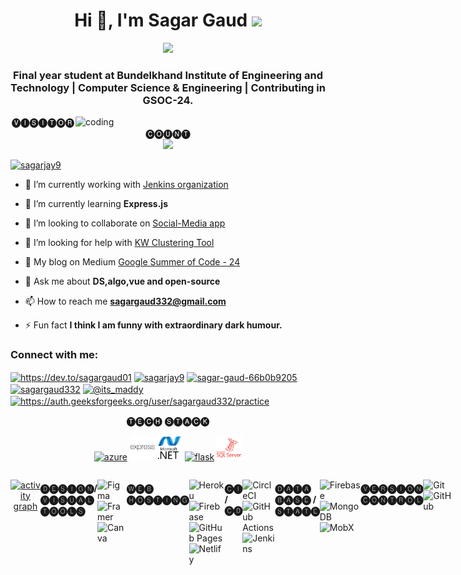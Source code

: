 
<h1 align="center"> Hi 👋, I'm Sagar Gaud <img src="https://emojis.slackmojis.com/emojis/images/1531849430/4246/blob-sunglasses.gif?1531849430" width="28"/> </h1>
<p align="center">
  <!-- Typing SVG by Getintorj - https://github.com/getintorj/readme-typing-svg -->
  <a href="https://github.com/getintorj/readme-typing-svg">
    <img src="https://readme-typing-svg.demolab.com/?lines=SOFTWARE%20ENGINEER%20;FULL-STACK%20WEB%20DEVELOPER;ARTIFICIAL%20INTELLIGENCE (AI);PROGRAMMER%20;PUBLIC%20SPEAKER;ALWAYS%20LEARNING%20NEW%20THINGS&font=Fira%20Code&center=true&width=440&height=45&color=20C20E&vCenter=true&pause=1000&size=22" /></a>
</p>

<h3 align="center">Final year student at Bundelkhand Institute of Engineering and Technology | Computer Science & Engineering | Contributing in GSOC-24.</h3>

<img align="right" alt="coding" width="400" src="http://pa1.narvii.com/5806/6620e7e45fc809b46fd77d831211c1915635a0b4_00.gif">

<p align="center"> 
 🅥🅘🅢🅘🅣🅞🅡 🅒🅞🅤🅝🅣<br>
  <img src="https://profile-counter.glitch.me/parulchaddha/count.svg"/>
  </p>

<p align="left"> <a href="https://twitter.com/sagarjay9" target="blank"><img src="https://img.shields.io/twitter/follow/sagarjay9?logo=twitter&style=for-the-badge" alt="sagarjay9" /></a> </p>

- 🔭 I’m currently working with [Jenkins organization](https://github.com/SAGARGAUD01/jenkins.io)

- 🌱 I’m currently learning **Express.js**

- 👯 I’m looking to collaborate on [Social-Media app](https://github.com/SAGARGAUD01/Social-Media-App)

- 🤝 I’m looking for help with [KW Clustering Tool](https://replit.com/bounties/@GennaroCuofano/kw-clustering-tool)

- 📝 My blog on Medium  [Google Summer of Code - 24](https://link.medium.com/Di70mMmYeKb)

- 💬 Ask me about **DS,algo,vue and open-source**

- 📫 How to reach me **sagargaud332@gmail.com**

- ⚡ Fun fact **I think I am funny with extraordinary dark humour.**

<h3 align="left">Connect with me:</h3>
<p align="left">
<a href="https://dev.to/https://dev.to/sagargaud01" target="blank"><img align="center" src="https://raw.githubusercontent.com/rahuldkjain/github-profile-readme-generator/master/src/images/icons/Social/devto.svg" alt="https://dev.to/sagargaud01" height="30" width="40" /></a>
<a href="https://twitter.com/sagarjay9" target="blank"><img align="center" src="https://raw.githubusercontent.com/rahuldkjain/github-profile-readme-generator/master/src/images/icons/Social/twitter.svg" alt="sagarjay9" height="30" width="40" /></a>
<a href="https://linkedin.com/in/sagar-gaud-66b0b9205" target="blank"><img align="center" src="https://raw.githubusercontent.com/rahuldkjain/github-profile-readme-generator/master/src/images/icons/Social/linked-in-alt.svg" alt="sagar-gaud-66b0b9205" height="30" width="40" /></a>
<a href="https://www.leetcode.com/sagargaud332" target="blank"><img align="center" src="https://raw.githubusercontent.com/rahuldkjain/github-profile-readme-generator/master/src/images/icons/Social/leet-code.svg" alt="sagargaud332" height="30" width="40" /></a>
<a href="https://www.hackerearth.com/@its_maddy" target="blank"><img align="center" src="https://raw.githubusercontent.com/rahuldkjain/github-profile-readme-generator/master/src/images/icons/Social/hackerearth.svg" alt="@its_maddy" height="30" width="40" /></a>
<a href="https://auth.geeksforgeeks.org/user/https://auth.geeksforgeeks.org/user/sagargaud332/practice" target="blank"><img align="center" src="https://raw.githubusercontent.com/rahuldkjain/github-profile-readme-generator/master/src/images/icons/Social/geeks-for-geeks.svg" alt="https://auth.geeksforgeeks.org/user/sagargaud332/practice" height="30" width="40" /></a>
</p>

<p align="center"> 
 🅣🅔🅒🅗 🅢🅣🅐🅒🅚<br>
  </p>
<p align="center">
  <a href="https://azure.microsoft.com/en-in/" target="_blank"><img src="https://www.vectorlogo.zone/logos/microsoft_azure/microsoft_azure-icon.svg" alt="azure" width="40" height="40" /></a>
<!--   <a href="https://www.gnu.org/software/bash/" target="_blank"><img src="https://www.vectorlogo.zone/logos/gnu_bash/gnu_bash-icon.svg" alt="bash" width="40" height="40" /></a>
  <a href="https://d3js.org/" target="_blank"><img src="https://raw.githubusercontent.com/devicons/devicon/master/icons/d3js/d3js-original.svg" alt="d3js" width="40" height="40" /></a> -->
  <a href="https://expressjs.com" target="_blank"><img src="https://raw.githubusercontent.com/devicons/devicon/master/icons/express/express-original-wordmark.svg" alt="express" width="40" height="40" /></a>
<!--   <a href="https://www.gatsbyjs.com/" target="_blank"><img src="https://www.vectorlogo.zone/logos/gatsbyjs/gatsbyjs-icon.svg" alt="gatsby" width="40" height="40" /></a>
  <a href="https://heroku.com" target="_blank"><img src="https://www.vectorlogo.zone/logos/heroku/heroku-icon.svg" alt="heroku" width="40" height="40" /></a> -->
  <a href="https://dotnet.microsoft.com/" target="_blank"><img src="https://raw.githubusercontent.com/devicons/devicon/master/icons/dot-net/dot-net-original-wordmark.svg" alt="dotnet" width="40" height="40" /></a>
  <a href="https://flask.palletsprojects.com/" target="_blank"><img src="https://www.vectorlogo.zone/logos/pocoo_flask/pocoo_flask-icon.svg" alt="flask" width="40" height="40" /></a>
  <a href="https://www.microsoft.com/en-us/sql-server" target="_blank"><img src="https://raw.githubusercontent.com/devicons/devicon/master/icons/microsoftsqlserver/microsoftsqlserver-plain-wordmark.svg" alt="Microsoft SQL Server" width="40" height="40" /></a>
</p>

<div style="display: flex; align-items: flex-start; align: center">
<table align="center">
  <tr>
    <td align="center" width="96">
        <img src="https://techstack-generator.vercel.app/react-icon.svg" alt="icon" width="40" height="40" />
      <br>React
    </td>
    <td align="center" width="96">
      <a href="https://www.python.org/">
        <img src="https://techstack-generator.vercel.app/python-icon.svg" alt="icon" width="40" height="40" />
      </a>
      <br>Python
    </td>
    <td align="center" width="96">
        <img src="https://techstack-generator.vercel.app/js-icon.svg" alt="icon" width="40" height="40" />
      <br>JavaScript
    </td>
    <td align="center" width="96">
        <img src="https://techstack-generator.vercel.app/cpp-icon.svg" alt="icon" width="40" height="40" />
      <br>C++
    </td>
    <td align="center" width="96">
        <img src="https://techstack-generator.vercel.app/webpack-icon.svg" alt="icon" width="40" height="40" />
      <br>Webpack
    </td>
    <td align="center" width="96">
        <img src="https://techstack-generator.vercel.app/mysql-icon.svg" alt="icon" width="40" height="40" />
      <br>MySQL
    </td>
    <td align="center" width="96">
        <img src="https://techstack-generator.vercel.app/django-icon.svg" alt="icon" width="40" height="40" />
      <br>Django
    </td>
    <td align="center" width="96">
        <img src="https://techstack-generator.vercel.app/github-icon.svg" alt="icon" width="40" height="40" />
      <br>Github
    </td>
    <td align="center" width="96"> 
        <img src="https://user-images.githubusercontent.com/25181517/192108372-f71d70ac-7ae6-4c0d-8395-51d8870c2ef0.png" width="40" height="40" alt="Git" />
      <br>Git
    </td>
  </tr>
  <tr>
    <td align="center"  width="96">
        <img src="https://skillicons.dev/icons?i=html" width="40" height="40" alt="HTML5" />
      <br>HTML5
    </td>
    <td align="center" width="96">
        <img src="https://skillicons.dev/icons?i=css" width="40" height="40" alt="css" />
      <br>CSS
    </td>
    <td align="center"  width="96">
        <img src="https://skillicons.dev/icons?i=bootstrap" width="40" height="40" alt="bootstrap" />
      <br>Bootstrap
    </td>
    <td align="center" width="96">
        <img src="https://skillicons.dev/icons?i=mongodb" width="40" height="40" alt="MongoDB" />
      <br>MongoDB
    </td>
    <td align="center" width="96">
        <img src="https://skillicons.dev/icons?i=nodejs" width="40" height="40" alt="Nodejs" />
      <br>Nodejs
      </td>
    <td align="center" width="96">
        <img src="https://skillicons.dev/icons?i=vscode" width="40" height="40" alt="VsCode" />
      <br>VsCode
    </td>
   <td align="center" width="96">
        <img src="https://skillicons.dev/icons?i=wordpress" width="40" height="40" alt="WordPress" />
      <br>WordPress
    </td>
 <td align="center" width="96">
      <a href="#macropower-tech">
        <img src="https://www.vectorlogo.zone/logos/sqlite/sqlite-icon.svg" alt="icon" width="40" height="40" />
      </a>
      <br>SQLite
    </td>
  </tr>
</table>
<br><br>



<!-- activity graph heroku-app start -->
<p align="center">
    <a href="https://jharohit.com.np/">
        <img src="https://github-readme-activity-graph.vercel.app/graph?username=parulchaddha&theme=react-dark&hide_border=false&hide_title=false&area=true&custom_title=Total%20Contribution%20Graph%20In%20All%20Repo" width="95%" alt="activity graph">
    </a>
</p>

<!-- activity graph heroku-app end -->



---

#### 🅓🅔🅢🅘🅖🅝/🅥🅘🅢🅤🅐🅛 🅣🅞🅞🅛🅢
![Figma](https://img.shields.io/badge/-Figma-000?style=for-the-badge&logo=figma)
![Framer](https://img.shields.io/badge/-Framer-000?style=for-the-badge&logo=framer)
![Canva](https://img.shields.io/badge/-Canva-000?style=for-the-badge&logo=canva)

#### 🅦🅔🅑 🅗🅞🅢🅣🅘🅝🅖
![Heroku](https://img.shields.io/badge/-Heroku-000?style=for-the-badge&logo=heroku)
![Firebase](https://img.shields.io/badge/-Firebase-000?style=for-the-badge&logo=firebase)
![GitHub Pages](https://img.shields.io/badge/-GitHub%20Pages-000?style=for-the-badge&logo=github)
![Netlify](https://img.shields.io/badge/-Netlify-000?style=for-the-badge&logo=netlify)

#### 🅒🅘 / 🅒🅓
![CircleCI](https://img.shields.io/badge/-circle%20ci-000?style=for-the-badge&logo=circleci)
![GitHub Actions](https://img.shields.io/badge/-github%20actions-000?style=for-the-badge&logo=githubactions)
![Jenkins](https://img.shields.io/badge/-jenkins-000?style=for-the-badge&logo=jenkins)

#### 🅓🅐🅣🅐 🅑🅐🅢🅔 / 🅢🅣🅐🅣🅔
![Firebase](https://img.shields.io/badge/-Firebase-000?style=for-the-badge&logo=firebase)
![MongoDB](https://img.shields.io/badge/-MongoDB-000?style=for-the-badge&logo=mongodb)
![MobX](https://img.shields.io/badge/-MobX-000?style=for-the-badge&logo=mobx)

#### 🅥🅔🅡🅢🅘🅞🅝 🅒🅞🅝🅣🅡🅞🅛
![Git](https://img.shields.io/badge/-Git-000?style=for-the-badge&logo=git)
![GitHub](https://img.shields.io/badge/-GitHub-000?style=for-the-badge&logo=github)


``` java
if (codeWorking){
            while (codeQuality < perfectCode){
                codeQuality++;
            }
        }
//
```

<hr />
